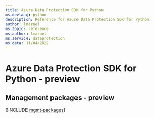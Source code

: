 ```yaml
---
title: Azure Data Protection SDK for Python
ms.devlang: python
description: Reference for Azure Data Protection SDK for Python
author: lmazuel
ms.topic: reference
ms.author: lmazuel
ms.service: dataprotection
ms.data: 11/04/2022
---
```

# Azure Data Protection SDK for Python - preview

## Management packages - preview
[!INCLUDE [mgmt-packages](data-protection-mgmt-index.md)]